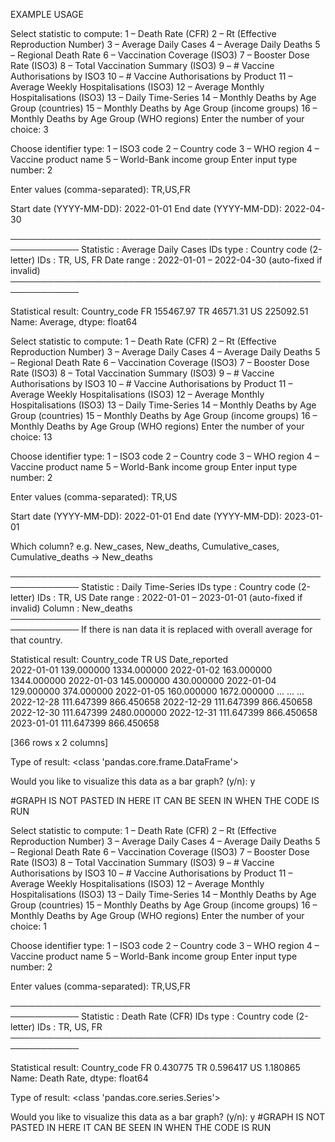 EXAMPLE USAGE


Select statistic to compute:
  1  – Death Rate (CFR)
  2  – Rt (Effective Reproduction Number)
  3  – Average Daily Cases
  4  – Average Daily Deaths
  5  – Regional Death Rate
  6  – Vaccination Coverage  (ISO3)
  7  – Booster Dose Rate     (ISO3)
  8  – Total Vaccination Summary (ISO3)
  9  – # Vaccine Authorisations by ISO3
 10  – # Vaccine Authorisations by Product
 11  – Average Weekly Hospitalisations (ISO3)
 12  – Average Monthly Hospitalisations (ISO3)
 13  – Daily Time-Series
 14  – Monthly Deaths by Age Group (countries)
 15  – Monthly Deaths by Age Group (income groups)
 16  – Monthly Deaths by Age Group (WHO regions)
Enter the number of your choice: 3

Choose identifier type:
 1 – ISO3 code
 2 – Country code
 3 – WHO region
 4 – Vaccine product name
 5 – World-Bank income group
Enter input type number: 2

Enter values (comma-separated): TR,US,FR

Start date (YYYY-MM-DD): 2022-01-01
End date   (YYYY-MM-DD): 2022-04-30

─────────────────────────────────────────────────────────────
 Statistic   : Average Daily Cases
 IDs type    : Country code (2-letter)
 IDs         : TR, US, FR
 Date range  : 2022-01-01 – 2022-04-30 (auto-fixed if invalid)
─────────────────────────────────────────────────────────────

Statistical result:
Country_code
FR    155467.97
TR     46571.31
US    225092.51
Name: Average, dtype: float64





Select statistic to compute:
  1  – Death Rate (CFR)
  2  – Rt (Effective Reproduction Number)
  3  – Average Daily Cases
  4  – Average Daily Deaths
  5  – Regional Death Rate
  6  – Vaccination Coverage  (ISO3)
  7  – Booster Dose Rate     (ISO3)
  8  – Total Vaccination Summary (ISO3)
  9  – # Vaccine Authorisations by ISO3
 10  – # Vaccine Authorisations by Product
 11  – Average Weekly Hospitalisations (ISO3)
 12  – Average Monthly Hospitalisations (ISO3)
 13  – Daily Time-Series
 14  – Monthly Deaths by Age Group (countries)
 15  – Monthly Deaths by Age Group (income groups)
 16  – Monthly Deaths by Age Group (WHO regions)
Enter the number of your choice: 13

Choose identifier type:
 1 – ISO3 code
 2 – Country code
 3 – WHO region
 4 – Vaccine product name
 5 – World-Bank income group
Enter input type number: 2

Enter values (comma-separated): TR,US

Start date (YYYY-MM-DD): 2022-01-01
End date   (YYYY-MM-DD): 2023-01-01

Which column? e.g. New_cases, New_deaths, Cumulative_cases, Cumulative_deaths → New_deaths

─────────────────────────────────────────────────────────────
 Statistic   : Daily Time-Series
 IDs type    : Country code (2-letter)
 IDs         : TR, US
 Date range  : 2022-01-01 – 2023-01-01 (auto-fixed if invalid)
 Column      : New_deaths
─────────────────────────────────────────────────────────────
If there is nan data it is replaced with overall average for that country.

Statistical result:
Country_code           TR           US
Date_reported                         
2022-01-01     139.000000  1334.000000
2022-01-02     163.000000  1344.000000
2022-01-03     145.000000   430.000000
2022-01-04     129.000000   374.000000
2022-01-05     160.000000  1672.000000
...                   ...          ...
2022-12-28     111.647399   866.450658
2022-12-29     111.647399   866.450658
2022-12-30     111.647399  2480.000000
2022-12-31     111.647399   866.450658
2023-01-01     111.647399   866.450658

[366 rows x 2 columns]

Type of result: <class 'pandas.core.frame.DataFrame'>

Would you like to visualize this data as a bar graph? (y/n): y

#GRAPH IS NOT PASTED IN HERE IT CAN BE SEEN IN WHEN THE CODE IS RUN



Select statistic to compute:
  1  – Death Rate (CFR)
  2  – Rt (Effective Reproduction Number)
  3  – Average Daily Cases
  4  – Average Daily Deaths
  5  – Regional Death Rate
  6  – Vaccination Coverage  (ISO3)
  7  – Booster Dose Rate     (ISO3)
  8  – Total Vaccination Summary (ISO3)
  9  – # Vaccine Authorisations by ISO3
 10  – # Vaccine Authorisations by Product
 11  – Average Weekly Hospitalisations (ISO3)
 12  – Average Monthly Hospitalisations (ISO3)
 13  – Daily Time-Series
 14  – Monthly Deaths by Age Group (countries)
 15  – Monthly Deaths by Age Group (income groups)
 16  – Monthly Deaths by Age Group (WHO regions)
Enter the number of your choice: 1

Choose identifier type:
 1 – ISO3 code
 2 – Country code
 3 – WHO region
 4 – Vaccine product name
 5 – World-Bank income group
Enter input type number: 2

Enter values (comma-separated): TR,US,FR

─────────────────────────────────────────────────────────────
 Statistic   : Death Rate (CFR)
 IDs type    : Country code (2-letter)
 IDs         : TR, US, FR
─────────────────────────────────────────────────────────────

Statistical result:
Country_code
FR    0.430775
TR    0.596417
US    1.180865
Name: Death Rate, dtype: float64

Type of result: <class 'pandas.core.series.Series'>

Would you like to visualize this data as a bar graph? (y/n): y
#GRAPH IS NOT PASTED IN HERE IT CAN BE SEEN IN WHEN THE CODE IS RUN




